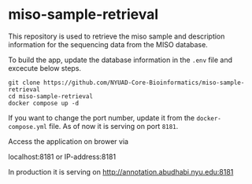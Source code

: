 # miso-sample-retrieval

This repository is used to retrieve the miso sample and description information for the sequencing data from the MISO database.

To build the app, update the database information in the ```.env``` file and excecute below steps.
```
git clone https://github.com/NYUAD-Core-Bioinformatics/miso-sample-retrieval
cd miso-sample-retrieval
docker compose up -d 
```

If you want to change the port number, update it from the ```docker-compose.yml``` file. As of now it is serving on port ```8181```.

Access the application on brower via

localhost:8181 or IP-address:8181

In production it is serving on http://annotation.abudhabi.nyu.edu:8181 
